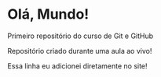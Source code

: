 # Olá, Mundo!
 Primeiro repositório do curso de Git e GitHub

 Repositório criado durante uma aula ao vivo!
 
 Essa linha eu adicionei diretamente no site! 
